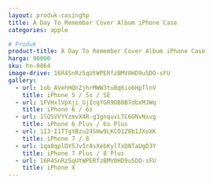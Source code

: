 ```yaml
---
layout: produk-casinghp
title: A Day To Remember Cover Album iPhone Case
categories: apple

# Produk
product-title: A Day To Remember Cover Album iPhone Case
harga: 90000
sku: hn-0864
image-drive: 16R4SnRz5qUtWPERfzBMV0HD9u5DO-sFU
gallery:
  - url: 1ob_AVehHQnZjhrMWW3tuBq6io6HpTlnV
    title: iPhone 5 / 5s / SE
  - url: 1FVHxlVpXji_GjIcgYGR9OB0B7dbxMJWq
    title: iPhone 6 / 6s
  - url: 1lQSVVYYzmvX4R-g3gnquvLTC6GNvNxvg
    title: iPhone 6 Plus / 6s Plus
  - url: 1I3-I1TTgYBzu24SHw9LKCO1Z8b1JXoXK
    title: iPhone 7 / 8
  - url: 1qa8qplDY5Jv5rAsXebKylTxDNTaUgD3Y
    title: iPhone 7 Plus / 8 Plus
  - url: 16R4SnRz5qUtWPERfzBMV0HD9u5DO-sFU
    title: iPhone X
---
```

